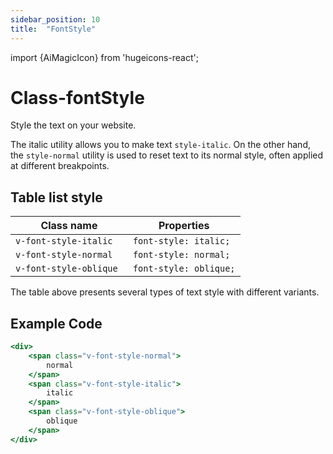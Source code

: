 ```yaml
---
sidebar_position: 10
title:  "FontStyle"
---
```


import {AiMagicIcon} from 'hugeicons-react';

# Class-fontStyle <AiMagicIcon className='icon' />

Style the text on your website.

The italic utility allows you to make text `style-italic`. On the other hand,
the `style-normal` utility is used to reset text to its normal style, often applied at different breakpoints.

## Table list style

| Class name  | Properties |
|---------------------|-------------------|
| `v-font-style-italic	`      | `font-style: italic;` | 
| `v-font-style-normal	`     | `font-style: normal;` | 
| `v-font-style-oblique	`     | `font-style: oblique;` | 

The table above presents several types of text style with different variants.

## Example Code
``` jsx title="index.html"
<div>
    <span class="v-font-style-normal"> 
        normal 
    </span>
    <span class="v-font-style-italic"> 
        italic 
    </span>
    <span class="v-font-style-oblique">  
        oblique 
    </span>
</div>
```